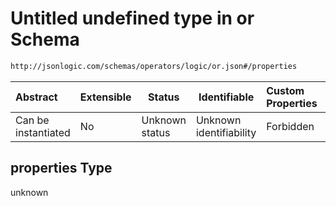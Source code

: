 # Untitled undefined type in or Schema

```txt
http://jsonlogic.com/schemas/operators/logic/or.json#/properties
```




| Abstract            | Extensible | Status         | Identifiable            | Custom Properties | Additional Properties | Access Restrictions | Defined In                                                  |
| :------------------ | ---------- | -------------- | ----------------------- | :---------------- | --------------------- | ------------------- | ----------------------------------------------------------- |
| Can be instantiated | No         | Unknown status | Unknown identifiability | Forbidden         | Allowed               | none                | [or.json\*](operators/logic/or.json "open original schema") |

## properties Type

unknown
